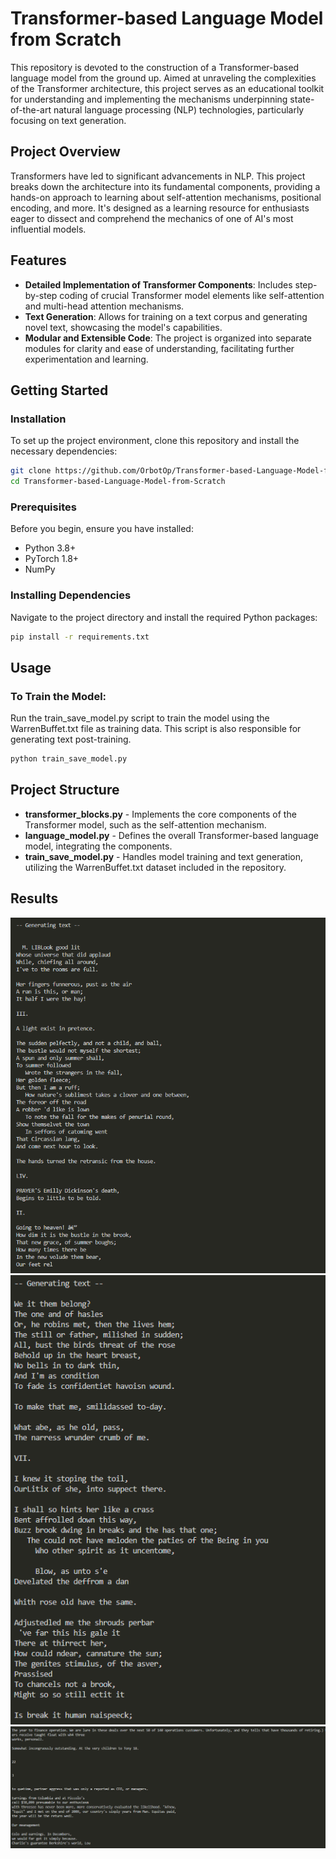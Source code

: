 # Transformer-based Language Model from Scratch

This repository is devoted to the construction of a Transformer-based language model from the ground up. Aimed at unraveling the complexities of the Transformer architecture, this project serves as an educational toolkit for understanding and implementing the mechanisms underpinning state-of-the-art natural language processing (NLP) technologies, particularly focusing on text generation.

## Project Overview

Transformers have led to significant advancements in NLP. This project breaks down the architecture into its fundamental components, providing a hands-on approach to learning about self-attention mechanisms, positional encoding, and more. It's designed as a learning resource for enthusiasts eager to dissect and comprehend the mechanics of one of AI's most influential models.

## Features

- **Detailed Implementation of Transformer Components**: Includes step-by-step coding of crucial Transformer model elements like self-attention and multi-head attention mechanisms.
- **Text Generation**: Allows for training on a text corpus and generating novel text, showcasing the model's capabilities.
- **Modular and Extensible Code**: The project is organized into separate modules for clarity and ease of understanding, facilitating further experimentation and learning.

## Getting Started

### Installation

To set up the project environment, clone this repository and install the necessary dependencies:

```bash
git clone https://github.com/OrbotOp/Transformer-based-Language-Model-from-Scratch.git
cd Transformer-based-Language-Model-from-Scratch
```

### Prerequisites

Before you begin, ensure you have installed:
- Python 3.8+
- PyTorch 1.8+
- NumPy

### Installing Dependencies

Navigate to the project directory and install the required Python packages:

```bash
pip install -r requirements.txt
```



## Usage

### To Train the Model:

Run the train_save_model.py script to train the model using the WarrenBuffet.txt file as training data. This script is also responsible for generating text post-training.

```bash
python train_save_model.py
```

## Project Structure

   - **transformer_blocks.py** - Implements the core components of the Transformer model, such as the self-attention mechanism.
   - **language_model.py** - Defines the overall Transformer-based language model, integrating the components.
   - **train_save_model.py** - Handles model training and text generation, utilizing the WarrenBuffet.txt dataset included in the repository.


## Results

![Image 1](Images/img_1.png)
![Image 2](Images/img_2.png)
![Image 3](Images/img_3.png)

